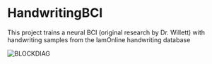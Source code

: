 # HandwritingBCI

This project trains a neural BCI (original research by Dr. Willett) with handwriting samples from the
IamOnline handwriting database


![BLOCKDIAG](https://user-images.githubusercontent.com/101176158/157206929-f07d1a20-2436-4433-973e-ef51e8c8f8c1.png)
